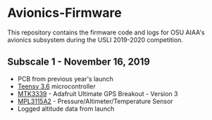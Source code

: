 # Avionics-Firmware
This repository contains the firmware code and logs for OSU AIAA's avionics subsystem during the USLI 2019-2020 competition.

## Subscale 1 - November 16, 2019
- PCB from previous year's launch
- [Teensy 3.6](https://www.pjrc.com/store/teensy36.html) microcontroller
- [MTK3339](https://www.adafruit.com/product/746) - Adafruit Ultimate GPS Breakout - Version 3
- [MPL3115A2](https://www.adafruit.com/product/1893) - Pressure/Altimeter/Temperature Sensor
- Logged altitude data from launch

